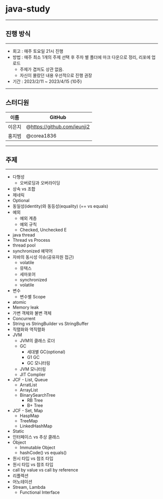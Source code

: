 # java-study

---

## 진행 방식

---

- 회고 : 매주 토요일 21시 진행
- 방법 : 매주 최소 1개의 주제 선택 후 주차 별 폴더에 마크 다운으로 정리, 리포에 업로드
  - 주제가 겹처도 상관 없음.
  - 자신이 몰랐던 내용 우선적으로 진행 권장
- 기간 : 2023/2/11 ~ 2023/4/15 (10주)

---

## 스터디원

| 이름   | GitHub                      |
| ------ | --------------------------- |
| 이은지 | @https://github.com/ieunji2 |
| 홍지범 | @corea1836                  |

---

## 주제

---

- 다형성
  - 오버로딩과 오버라이딩
- 상속 vs 조합
- 제네릭
- Optional
- 동일성(identity)와 동등성(equality) (== vs equals)
- 예외
  - 예외 계층
  - 예외 규칙
  - Checked, Unchecked E
- java thread
- Thread vs Process
- thread pool
- synchronized 예약어
- 자바의 동시성 이슈(공유자원 접근)
  - volatile
  - 뮤텍스
  - 세마포어
  - synchronized
  - volatile
- 변수
  - 변수별 Scope
- atomic
- Memory leak
- 가변 객체와 불변 객체
- Concurrent
- String vs StringBuilder vs StringBuffer
- 직렬화와 역직렬화
- JVM
  - JVM의 클래스 로더
  - GC
    - 세대별 GC(optional)
    - G1 GC
    - GC 모니터링
  - JVM 모니터링
  - JIT Complier
- JCF - List, Queue
  - ArratList
  - ArrayList
  - BinarySearchTree
    - RB Tree
    - B+ Tree
- JCF - Set, Map
  - HaspMap
  - TreeMap
  - LinkedHashMap
- Static
- 인터페이스 vs 추상 클래스
- Object
  - Immutable Object
  - hashCode() vs equals()
- 원시 타입 vs 참조 타입
- 원시 타입 vs 참조 타입
- call by value vs call by reference
- 리플렉션
- 어노테이션
- Stream, Lambda
  - Functional Interface
